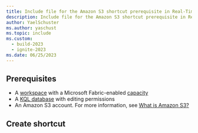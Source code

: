 ```yaml
---
title: Include file for the Amazon S3 shortcut prerequisite in Real-Time Analytics
description: Include file for the Amazon S3 shortcut prerequisite in Real-Time Analytics
author: YaelSchuster
ms.author: yaschust
ms.topic: include
ms.custom:
  - build-2023
  - ignite-2023
ms.date: 06/25/2023
---
```


## Prerequisites

* A [workspace](../../get-started/create-workspaces.md) with a Microsoft Fabric-enabled [capacity](../../enterprise/licenses.md#capacity)
* A [KQL database](../create-database.md) with editing permissions
* An Amazon S3 account. For more information, see [What is Amazon S3?](https://docs.aws.amazon.com/AmazonS3/latest/userguide/Welcome.html)

## Create shortcut
